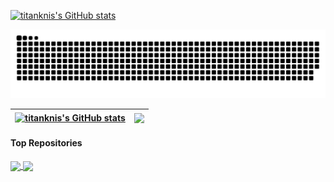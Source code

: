 [![titanknis's GitHub stats](https://github-readme-stats.vercel.app/api?username=titanknis&show_icons=true&theme=tokyonight)](https://github.com/titanknis)

<picture>
  <source media="(prefers-color-scheme: dark)" srcset="https://raw.githubusercontent.com/platane/platane/output/github-contribution-grid-snake-dark.svg">
  <source media="(prefers-color-scheme: light)" srcset="https://raw.githubusercontent.com/platane/platane/output/github-contribution-grid-snake.svg">
  <img alt="github contribution grid snake animation" src="https://raw.githubusercontent.com/platane/platane/output/github-contribution-grid-snake.svg">
</picture>


| <a href="https://github.com/titanknis"><img align="center" src="https://github-readme-stats.vercel.app/api?username=titanknis&show_icons=true&theme=tokyonight" alt="titanknis's GitHub stats" /></a> | <a href="https://github.com/titanknis"><img align="center" src="https://github-readme-stats.vercel.app/api/top-langs/?username=titanknis&layout=compact&theme=tokyonight&hide_border=true" /></a> |
| ------------- | ------------- |

#### Top Repositories


<a href="https://github.com/titanknis/nixos-installation-guide">
  <img align="center" src="https://github-readme-stats.vercel.app/api/pin/?username=titanknis&repo=nixos-installation-guide&theme=tokyonight" />
</a>
<a href="https://github.com/titanknis/isimm-l1-info-cours">
  <img align="center" src="https://github-readme-stats.vercel.app/api/pin/?username=anuraghazra&repo=isimm-l1-info-cours&theme=tokyonight" />
</a>

<br />
<br />
